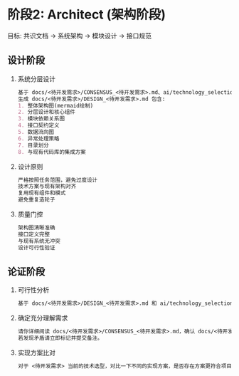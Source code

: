 # 阶段2: Architect (架构阶段)

目标: 共识文档 → 系统架构 → 模块设计 → 接口规范

## 设计阶段

1. 系统分层设计

    ```md
    基于 docs/<待开发需求>/CONSENSUS_<待开发需求>.md、ai/technology_selection.md 文档设计架构
    生成 docs/<待开发需求>/DESIGN_<待开发需求>.md 包含:
    1. 整体架构图(mermaid绘制)
    2. 分层设计和核心组件
    3. 模块依赖关系图
    4. 接口契约定义
    5. 数据流向图
    6. 异常处理策略
    7. 目录划分
    8. 与现有代码库的集成方案
    ```

2. 设计原则

    ```md
    严格按照任务范围，避免过度设计
    技术方案与现有架构对齐
    复用现有组件和模式
    避免重复造轮子
    ```

3. 质量门控

    ```md
    架构图清晰准确
    接口定义完整
    与现有系统无冲突
    设计可行性验证
    ```

## 论证阶段

1. 可行性分析

    ```md
    基于 docs/<待开发需求>/DESIGN_<待开发需求>.md 和 ai/technology_selection.md，谈谈该需求基于当前技术选型的可行性
    ```

2. 确定充分理解需求

    ```md
    请你详细阅读 docs/<待开发需求>/CONSENSUS_<待开发需求>.md，确认 docs/<待开发需求>/DESIGN_<待开发需求>.md 中的设计在功能点、输入输出、异常场景上可以满足 <待开发需求> 中的要求。
    若发现矛盾请立即标记并提交备注。
    ```

3. 实现方案比对

    ```md
    对于 <待开发需求> 当前的技术选型，对比一下不同的实现方案，是否存在方案更符合项目的需求，尽可能不要重复造轮子
    ```
